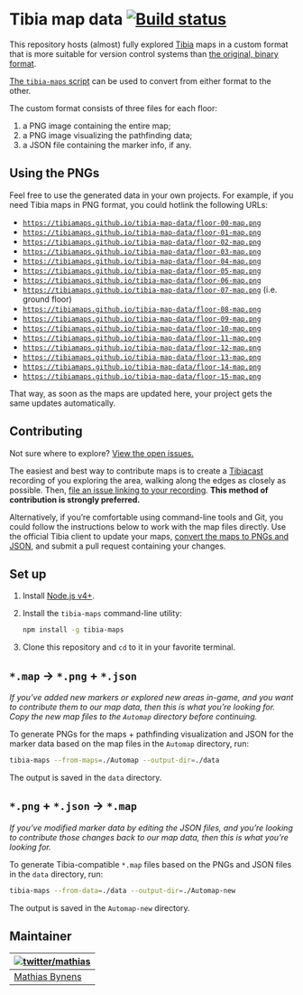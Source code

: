 # Tibia map data [![Build status](https://travis-ci.org/tibiamaps/tibia-map-data.svg)](https://travis-ci.org/tibiamaps/tibia-map-data)

This repository hosts (almost) fully explored [Tibia](https://secure.tibia.com/) maps in a custom format that is more suitable for version control systems than [the original, binary format](http://www.tibiamaps.org/into-the-automap-format-c-client/).

[The `tibia-maps` script](https://github.com/tibiamaps/tibia-maps-script) can be used to convert from either format to the other.

The custom format consists of three files for each floor:

1. a PNG image containing the entire map;
2. a PNG image visualizing the pathfinding data;
3. a JSON file containing the marker info, if any.

## Using the PNGs

Feel free to use the generated data in your own projects. For example, if you need Tibia maps in PNG format, you could hotlink the following URLs:

* [`https://tibiamaps.github.io/tibia-map-data/floor-00-map.png`](https://tibiamaps.github.io/tibia-map-data/floor-00-map.png)
* [`https://tibiamaps.github.io/tibia-map-data/floor-01-map.png`](https://tibiamaps.github.io/tibia-map-data/floor-01-map.png)
* [`https://tibiamaps.github.io/tibia-map-data/floor-02-map.png`](https://tibiamaps.github.io/tibia-map-data/floor-02-map.png)
* [`https://tibiamaps.github.io/tibia-map-data/floor-03-map.png`](https://tibiamaps.github.io/tibia-map-data/floor-03-map.png)
* [`https://tibiamaps.github.io/tibia-map-data/floor-04-map.png`](https://tibiamaps.github.io/tibia-map-data/floor-04-map.png)
* [`https://tibiamaps.github.io/tibia-map-data/floor-05-map.png`](https://tibiamaps.github.io/tibia-map-data/floor-05-map.png)
* [`https://tibiamaps.github.io/tibia-map-data/floor-06-map.png`](https://tibiamaps.github.io/tibia-map-data/floor-06-map.png)
* [`https://tibiamaps.github.io/tibia-map-data/floor-07-map.png`](https://tibiamaps.github.io/tibia-map-data/floor-07-map.png) (i.e. ground floor)
* [`https://tibiamaps.github.io/tibia-map-data/floor-08-map.png`](https://tibiamaps.github.io/tibia-map-data/floor-08-map.png)
* [`https://tibiamaps.github.io/tibia-map-data/floor-09-map.png`](https://tibiamaps.github.io/tibia-map-data/floor-09-map.png)
* [`https://tibiamaps.github.io/tibia-map-data/floor-10-map.png`](https://tibiamaps.github.io/tibia-map-data/floor-10-map.png)
* [`https://tibiamaps.github.io/tibia-map-data/floor-11-map.png`](https://tibiamaps.github.io/tibia-map-data/floor-11-map.png)
* [`https://tibiamaps.github.io/tibia-map-data/floor-12-map.png`](https://tibiamaps.github.io/tibia-map-data/floor-12-map.png)
* [`https://tibiamaps.github.io/tibia-map-data/floor-13-map.png`](https://tibiamaps.github.io/tibia-map-data/floor-13-map.png)
* [`https://tibiamaps.github.io/tibia-map-data/floor-14-map.png`](https://tibiamaps.github.io/tibia-map-data/floor-14-map.png)
* [`https://tibiamaps.github.io/tibia-map-data/floor-15-map.png`](https://tibiamaps.github.io/tibia-map-data/floor-15-map.png)

That way, as soon as the maps are updated here, your project gets the same updates automatically.

## Contributing

Not sure where to explore? [View the open issues.](https://github.com/tibiamaps/tibia-map-data/issues?q=is%3Aissue+is%3Aopen)

The easiest and best way to contribute maps is to create a [Tibiacast](https://www.tibiacast.com/) recording of you exploring the area, walking along the edges as closely as possible. Then, [file an issue linking to your recording](https://github.com/tibiamaps/tibia-map-data/issues/new). **This method of contribution is strongly preferred.**

Alternatively, if you’re comfortable using command-line tools and Git, you could follow the instructions below to work with the map files directly. Use the official Tibia client to update your maps, [convert the maps to PNGs and JSON](#map--png--json), and submit a pull request containing your changes.

## Set up

1. Install [Node.js v4+](https://nodejs.org/en/).

2. Install the `tibia-maps` command-line utility:

    ```sh
    npm install -g tibia-maps
    ```

3. Clone this repository and `cd` to it in your favorite terminal.

## `*.map` → `*.png` + `*.json`

_If you’ve added new markers or explored new areas in-game, and you want to contribute them to our map data, then this is what you’re looking for. Copy the new map files to the `Automap` directory before continuing._

To generate PNGs for the maps + pathfinding visualization and JSON for the marker data based on the map files in the `Automap` directory, run:

```sh
tibia-maps --from-maps=./Automap --output-dir=./data
```

The output is saved in the `data` directory.

## `*.png` + `*.json` → `*.map`

_If you’ve modified marker data by editing the JSON files, and you’re looking to contribute those changes back to our map data, then this is what you’re looking for._

To generate Tibia-compatible `*.map` files based on the PNGs and JSON files in the `data` directory, run:

```sh
tibia-maps --from-data=./data --output-dir=./Automap-new
```

The output is saved in the `Automap-new` directory.

## Maintainer

| [![twitter/mathias](https://gravatar.com/avatar/24e08a9ea84deb17ae121074d0f17125?s=70)](https://twitter.com/mathias "Follow @mathias on Twitter") |
|---|
| [Mathias Bynens](https://mathiasbynens.be/) |
